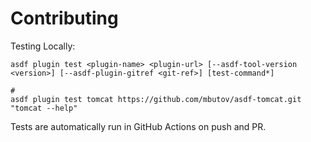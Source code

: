 # Contributing

Testing Locally:

```shell
asdf plugin test <plugin-name> <plugin-url> [--asdf-tool-version <version>] [--asdf-plugin-gitref <git-ref>] [test-command*]

#
asdf plugin test tomcat https://github.com/mbutov/asdf-tomcat.git "tomcat --help"
```

Tests are automatically run in GitHub Actions on push and PR.
